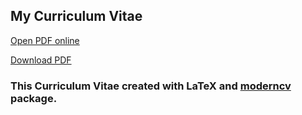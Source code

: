 ## My Curriculum Vitae

[Open PDF online](https://github.com/ioart/cv/blob/master/artem_ioselevskii.pdf)

[Download PDF](https://github.com/ioart/cv/raw/master/artem_ioselevskii.pdf)

### This Curriculum Vitae created with LaTeX and [moderncv](http://www.ctan.org/pkg/moderncv) package.
